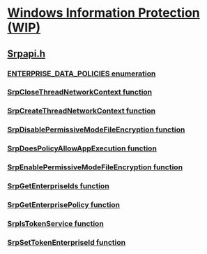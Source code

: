 # [Windows Information Protection (WIP)](../_edp/index.md)
## [Srpapi.h](index.md)
### [ENTERPRISE_DATA_POLICIES enumeration](../srpapi/ne-srpapi-enterprise_data_policies.md)
### [SrpCloseThreadNetworkContext function](../srpapi/nf-srpapi-srpclosethreadnetworkcontext.md)
### [SrpCreateThreadNetworkContext function](../srpapi/nf-srpapi-srpcreatethreadnetworkcontext.md)
### [SrpDisablePermissiveModeFileEncryption function](../srpapi/nf-srpapi-srpdisablepermissivemodefileencryption.md)
### [SrpDoesPolicyAllowAppExecution function](../srpapi/nf-srpapi-srpdoespolicyallowappexecution.md)
### [SrpEnablePermissiveModeFileEncryption function](../srpapi/nf-srpapi-srpenablepermissivemodefileencryption.md)
### [SrpGetEnterpriseIds function](../srpapi/nf-srpapi-srpgetenterpriseids.md)
### [SrpGetEnterprisePolicy function](../srpapi/nf-srpapi-srpgetenterprisepolicy.md)
### [SrpIsTokenService function](../srpapi/nf-srpapi-srpistokenservice.md)
### [SrpSetTokenEnterpriseId function](../srpapi/nf-srpapi-srpsettokenenterpriseid.md)
